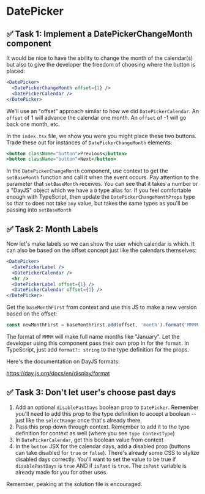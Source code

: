 # DatePicker

## ✅ Task 1: Implement a DatePickerChangeMonth component

It would be nice to have the ability to change the month of the calendar(s) but also to give the developer the freedom of choosing where the button is placed:

```jsx
<DatePicker>
  <DatePickerChangeMonth offset={1} />
  <DatePickerCalendar />
</DatePicker>
```

We'll use an "offset" approach similar to how we did `DatePickerCalendar`. An `offset` of 1 will advance the calendar one month. An `offset` of -1 will go back one month, etc.

In the `index.tsx` file, we show you were you might place these two buttons. Trade these out for instances of `DatePickerChangeMonth` elements:

```jsx
<button className="button">Previous</button>
<button className="button">Next</button>
```

In the `DatePickerChangeMonth` component, use context to get the `setBaseMonth` function and call it when the event occurs. Pay attention to the parameter that `setBaseMonth` receives. You can see that it takes a number or a "DayJS" object which we have a `D` type alias for. If you feel comfortable enough with TypeScript, then update the `DatePickerChangeMonthProps` type so that `to` does not take `any` value, but takes the same types as you'll be passing into `setBaseMonth`

## ✅ Task 2: Month Labels

Now let's make labels so we can show the user which calendar is which. It can also be based on the offset concept just like the calendars themselves:

```jsx
<DatePicker>
  <DatePickerLabel />
  <DatePickerCalendar />
  <hr />
  <DatePickerLabel offset={1} />
  <DatePickerCalendar offset={1} />
</DatePicker>
```

Get the `baseMonthFirst` from context and use this JS to make a new version based on the offset:

```js
const newMonthFirst = baseMonthFirst.add(offset, 'month').format('MMMM')
```

The format of `MMMM` will make full name months like "January". Let the developer using this component pass their own prop in for the `format`. In TypeScript, just add `format?: string` to the type definition for the props.

Here's the documentation on DayJS formats:

https://day.js.org/docs/en/display/format

## ✅ Task 3: Don't let user's choose past days

1. Add an optional `disablePastDays` boolean prop to `DatePicker`. Remember you'll need to add this prop to the type definition to accept a boolean -- just like the `selectRange` once that's already there.
2. Pass this prop down through context. Remember to add it to the type definition for context as well (where you see `type ContextType`)
3. In `DatePickerCalendar`, get this boolean value from context
4. In the `button` JSX for the calendar days, add a disabled prop (buttons can take disabled for `true` or `false`). There's already some CSS to stylize disabled days correctly. You'll want to set the value to be true if `disablePastDays` is `true` AND if `isPast` is `true`. The `isPast` variable is already made for you for other uses.

Remember, peaking at the solution file is encouraged.
